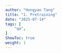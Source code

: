 ```yaml
---
author: "Hongyao Tang"
title: "1. Pretraining"
date: "2025-07-14"
tags: [
    "qa",
]
ShowToc: true
weight: 1
---
```




